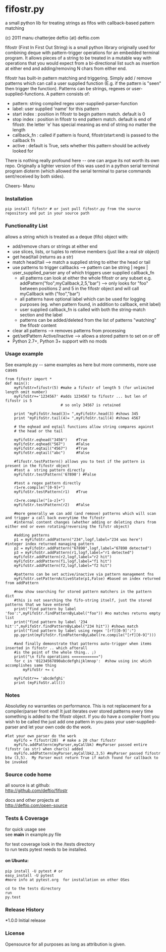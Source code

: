 # fifostr.py
    
a small python lib for treating strings as fifos with callback-based pattern matching

(c) 2011 manu chatterjee    deftio (at) deftio.com

fifostr (First In First Out String) is a small python library originally used for combining deque with pattern-trigger operations for an embedded terminal program.  It allows pieces of a string to be treated in a mutable way with operations that you would expect from a bi-directional list such as insertion at either end and adding/removing N chars from either end.  

fifostr has built-in pattern matching and triggering.  Simply add / remove patterns which can call a user supplied function (E.g. if the pattern is "seen" then trigger the function).  Patterns can be strings, regexes or user-supplied-functions. A pattern consists of:  
  * pattern: string <or> compiled regex <or> user-supplied-parser-function  
  * label: user supplied 'name' for this pattern  
  * start index : position in fifostr to begin pattern match.  default is 0  
  * stop index : position in fifostr to end pattern match.  default is end of fifostr.  the letter 'e' has special meaning as end of string no matter the length  
  * callback_fn : called if pattern is found, fifostr(start:end) is passed to the callback fn  
  * active : default is True, sets whether this pattern should be actively looked for  

There is nothing really profound here -- one can argue its not worth its own repo. Originally a lighter version of this was used in a python serial terminal program dioterm (which allowed the serial terminal to parse commands sent/received by both sides).  

Cheers-
Manu

### Installation
```
pip install fifostr # or just pull fifostr.py from the source repository and put in your source path  
```


### Functionality List  
allows a string which is treated as a deque (fifo) object with:  
  * add/remove chars or strings at either end   
  * use slices, lists, or tuples to retrieve members (just like a real str object)   
  * get head/tail (returns as a str)  
  * match head/tail  --> match a supplied string to either the head or tail  
  * use patterns to trigger callbacks  --> pattern can be string | regex | user_supplied_parser any of which triggers user supplied callback_fn  
    * all patterns can look at either the whole fifostr or any subset e.g. addPattern("foo",myCallback,2,5,"bar") 
        --> only looks for "foo" between positions 2 and 5 in the fifostr   object and will call myCallback with ("foo","bar")  
    * all patterns have optional label which can be used for logging purposes (eg. when pattern found, in addition to callback, emit label)  
    * user supplied callback_fn is called with both the string-match section and the label  
    * patterns can be added/deleted from the list of patterns "watching" the fifostr content
  * clear all patterns --> removes patterns from processing  
  * get/setPattern Active/Inactive  --> allows a stored pattern to set on or off  
  * Python 2.7+, Python 3+ support with no mods  

### Usage example   

See example.py -- same examples as here but more comments, more use cases  
```
from fifostr import *
def main():
    myFifoStr=fifostr(5) #make a fifostr of length 5 (for unlimited length omit number)
    myFifoStr+='1234567' #adds 1234567 to fifostr ... but len of fifostr is 5
                         # so only 34567 is retained
   
    print "myFifoStr.head(3)= ",myFifoStr.head(3) #shows 345
    print "myFifoStr.tail(4)= ",myFifoStr.tail(4) #shows 4567

    # the eqhead and eqtail functions allow string compares against
    # the head or the tail

    myFifoStr.eqhead("3456")    #True
    myFifoStr.eqhead("567")     #False
    myFifoStr.eqtail("4567")    #True
    myFifoStr.eqtail("abc")     #False

    #fifostr.testPattern() allows you to test if the pattern is present in the fifostr object
    #test a  string pattern directly
    myFifoStr.testPattern('67890') #False
    
    #test a regex pattern directly
    r1=re.compile("[0-9]+")
    myFifoStr.testPattern(r1)   #True

    r2=re.compile("[a-z]+")
    myFifoStr.testPattern(r2)   #False

    #more generally we can add (and remove) patterns which will scan and trigger a call back everytime the fifostr 
    #internal content changes (whether adding or deleting chars from either end or even rotating/reversing the fifstr object)

    #adding patterns
    p1 = myFifoStr.addPattern("234",logf,label="234 was here") #integer index returned managing pattern 
    p2 = myFifoStr.addPattern("67890",logf,label="67890 detected")
    p3 = myFifoStr.addPattern(r1,logf,label="r1 detected")
    myFifoStr.addPattern(r2,logf,label="r2 hit")
    myFifoStr.addPattern(f1,logf,label="f1 hit")   
    myFifoStr.addPattern(f2,logf,label="f2 hit")    

    #patterns can be set active/inactive via pattern management fns 
    myFifoStr.setPatternActiveState(p1,False) #based on index returned from addPattern

    #now show searching for stored pattern matchers in the pattern dict
    #this is not searching the fifo-string itself, just the stored patterns that we have entered
    print("find pattern by label 'foo':",myFifoStr.findPatternByLabel("foo")) #no matches returns empty list
    print("find pattern by label '234 hit':",myFifoStr.findPatternByLabel("234 hit")) #shows match
    print("find pattern by label using regex '[rf][0-9]':")
    pp.pprint(myFifoStr.findPatternByLabel(re.compile("[rf][0-9]")))

    #and finally demonstrate that patterns auto-trigger when items inserted in fifostr .. which afterall
    #is the point of the whole thing.. ;)
    print("\n fifo operations ============")
    for c in '01234567890abcdefghijklmnop':  #show using inc which accomplishes same thing
        myFifoStr += c

    myFifoStr+= 'abcdefghi'
    print (myFifoStr.all())

```

### Notes  
Absolutley *no* warranties on performance.  This is not replacement for a compiler/parser front end!  It just iterates over stored patterns every time something is added to the 
fifostr object.  If you do have a compiler front you wish to be called the just add one pattern in you pass your user-supplied-parser and let your own code do the work.

```
#let your own parser do the work  
    myFifo = fifostr(20)  # make a 20 char fifostr
    myFifo.addPattern(myParser,myCallbk) #myParser passed entire fifostr (as str) when char(s) added
    myFifo.addPattern(myParser,myCallbk2,3,5) #myParser passed fifostr btw (3,5).  My Parser must return True if match found for callback to be invoked

```

### Source code home
all source is at github:  
http://github.com/deftio/fifostr  

docs and other projects at   
http://deftio.com/open-source  

### Tests & Coverage
for quick usage see  
see __main__ in example.py file  

for test coverage look in the /tests directory  
to run tests pytest needs to be installed.  
#### on Ubuntu:
    pip install -U pytest # or  
    easy_install -U pytest  
    #more info at pytest.org  for installation on other OSes  

    cd to the tests directory  
    run  
    py.test  

### Release History  
*1.0.0 Initial release  
  
### License
Opensource for all purposes as long as attribution is given.   







